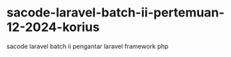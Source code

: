 # sacode-laravel-batch-ii-pertemuan-12-2024-korius
sacode laravel batch ii pengantar laravel framework php
